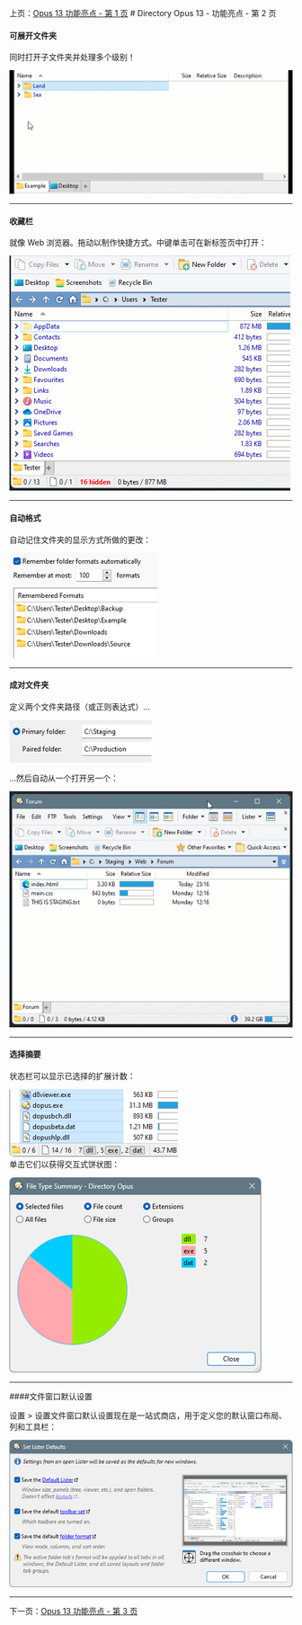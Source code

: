 上页：[Opus 13 功能亮点 - 第 1 页](/Manual/release_history/opus13/page1.zh.md) # Directory Opus 13 - 功能亮点 - 第 2 页

#### 可展开文件夹

同时打开子文件夹并处理多个级别！

  ![](/Manual/images/release_history/expandable.gif)  

------------------------------------------------------------------------

#### 收藏栏

就像 Web 浏览器。拖动以制作快捷方式。中键单击可在新标签页中打开：

  ![](/Manual/images/release_history/favebardrag.gif)  

------------------------------------------------------------------------

#### 自动格式

自动记住文件夹的显示方式所做的更改：

  ![](/Manual/images/release_history/autoformats.png)  

------------------------------------------------------------------------

#### 成对文件夹

定义两个文件夹路径（或正则表达式）...

  ![](/Manual/images/release_history/pairedfoldercfg.png)

...然后自动从一个打开另一个：

  ![](/Manual/images/release_history/pairedfolders.gif)  

------------------------------------------------------------------------

#### 选择摘要

状态栏可以显示已选择的扩展计数：

  ![](/Manual/images/release_history/selsum.png)  
单击它们以获得交互式饼状图：

  ![](/Manual/images/release_history/selpie.png)  

------------------------------------------------------------------------

####文件窗口默认设置

设置 > 设置文件窗口默认设置现在是一站式商店，用于定义您的默认窗口布局、列和工具栏：

  ![](/Manual/images/release_history/setdefaults.png)  

------------------------------------------------------------------------

下一页：[Opus 13 功能亮点 - 第 3 页](/Manual/release_history/opus13/page3.zh.md)